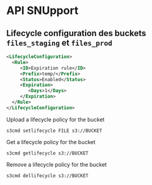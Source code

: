 # API SNUpport

## Lifecycle configuration des buckets `files_staging` et `files_prod`

```xml
<LifecycleConfiguration>
  <Rule>
     <ID>Expiration rule</ID>
     <Prefix>temp/</Prefix>
     <Status>Enabled</Status>
     <Expiration>
        <Days>1</Days>
     </Expiration>
  </Rule>
</LifecycleConfiguration>
```

Upload a lifecycle policy for the bucket

`s3cmd setlifecycle FILE s3://BUCKET`

Get a lifecycle policy for the bucket

`s3cmd getlifecycle s3://BUCKET`

Remove a lifecycle policy for the bucket

`s3cmd dellifecycle s3://BUCKET`
